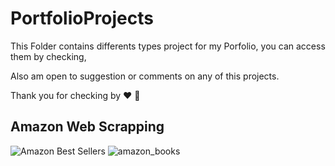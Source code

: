# PortfolioProjects

This Folder contains differents types project for my Porfolio, you can access them by checking,

Also am open to suggestion or comments on any of this projects.

Thank you for checking by &#9829; 🤝


## Amazon Web Scrapping
![Amazon Best Sellers](https://user-images.githubusercontent.com/85496076/205251444-2411c4a7-6848-445d-8e68-ac04e8b0ffd0.jpg)
<img width="max" alt="amazon_books" src="https://user-images.githubusercontent.com/85496076/205252899-80c287c2-9af7-4103-9081-58d5666c5d7d.png">

